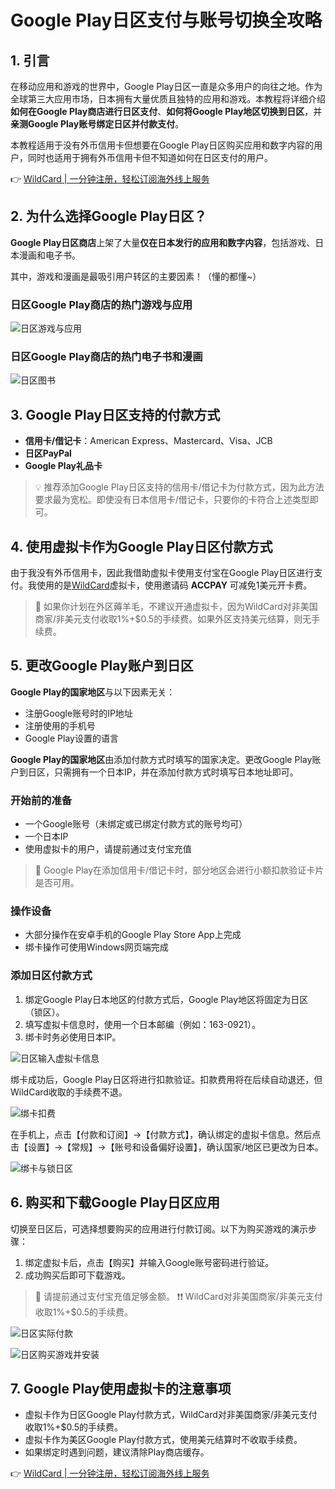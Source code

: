 # Google Play日区支付与账号切换全攻略

## 1. 引言

在移动应用和游戏的世界中，Google Play日区一直是众多用户的向往之地。作为全球第三大应用市场，日本拥有大量优质且独特的应用和游戏。本教程将详细介绍**如何在Google Play商店进行日区支付**、**如何将Google Play地区切换到日区**，并**亲测Google Play账号绑定日区并付款支付**。

本教程适用于没有外币信用卡但想要在Google Play日区购买应用和数字内容的用户，同时也适用于拥有外币信用卡但不知道如何在日区支付的用户。

👉 [WildCard | 一分钟注册，轻松订阅海外线上服务](https://bbtdd.com/WildCard)

## 2. 为什么选择Google Play日区？

**Google Play日区商店**上架了大量**仅在日本发行的应用和数字内容**，包括游戏、日本漫画和电子书。

其中，游戏和漫画是最吸引用户转区的主要因素！（懂的都懂~）

### 日区Google Play商店的热门游戏与应用

![日区游戏与应用](https://bbtdd.com/img/765528663548341.webp)

### 日区Google Play商店的热门电子书和漫画

![日区图书](https://bbtdd.com/img/52881878213562.webp)

## 3. Google Play日区支持的付款方式

- **信用卡/借记卡**：American Express、Mastercard、Visa、JCB
- **日区PayPal**
- **Google Play礼品卡**

> 💡 推荐添加Google Play日区支持的信用卡/借记卡为付款方式，因为此方法要求最为宽松。即使没有日本信用卡/借记卡，只要你的卡符合上述类型即可。

## 4. 使用虚拟卡作为Google Play日区付款方式

由于我没有外币信用卡，因此我借助虚拟卡使用支付宝在Google Play日区进行支付。我使用的是[WildCard](https://bbtdd.com/WildCard)虚拟卡，使用邀请码 **ACCPAY** 可减免1美元开卡费。

> 🔔 如果你计划在外区薅羊毛，不建议开通虚拟卡，因为WildCard对非美国商家/非美元支付收取1%+$0.5的手续费。如果外区支持美元结算，则无手续费。

## 5. 更改Google Play账户到日区

**Google Play的国家地区**与以下因素无关：

- 注册Google账号时的IP地址
- 注册使用的手机号
- Google Play设置的语言

**Google Play的国家地区**由添加付款方式时填写的国家决定。更改Google Play账户到日区，只需拥有一个日本IP，并在添加付款方式时填写日本地址即可。

### 开始前的准备

- 一个Google账号（未绑定或已绑定付款方式的账号均可）
- 一个日本IP
- 使用虚拟卡的用户，请提前通过支付宝充值

> 🔔 Google Play在添加信用卡/借记卡时，部分地区会进行小额扣款验证卡片是否可用。

### 操作设备

- 大部分操作在安卓手机的Google Play Store App上完成
- 绑卡操作可使用Windows网页端完成

### 添加日区付款方式

1. 绑定Google Play日本地区的付款方式后，Google Play地区将固定为日区（锁区）。
2. 填写虚拟卡信息时，使用一个日本邮编（例如：163-0921）。
3. 绑卡时务必使用日本IP。

![日区输入虚拟卡信息](https://bbtdd.com/img/757782626420.webp)

绑卡成功后，Google Play日区将进行扣款验证。扣款费用将在后续自动退还，但WildCard收取的手续费不退。

![绑卡扣费](https://bbtdd.com/img/699783055476071.webp)

在手机上，点击【付款和订阅】→【付款方式】，确认绑定的虚拟卡信息。然后点击【设置】→【常规】→【账号和设备偏好设置】，确认国家/地区已更改为日本。

![绑卡与锁日区](https://bbtdd.com/img/3805339358023612.webp)

## 6. 购买和下载Google Play日区应用

切换至日区后，可选择想要购买的应用进行付款订阅。以下为购买游戏的演示步骤：

1. 绑定虚拟卡后，点击【购买】并输入Google账号密码进行验证。
2. 成功购买后即可下载游戏。

> 🔔 请提前通过支付宝充值足够金额。
> ❗❗ WildCard对非美国商家/非美元支付收取1%+$0.5的手续费。

![日区实际付款](https://bbtdd.com/img/87840703.webp)

![日区购买游戏并安装](https://bbtdd.com/img/81834113753.webp)

## 7. Google Play使用虚拟卡的注意事项

- 虚拟卡作为日区Google Play付款方式，WildCard对非美国商家/非美元支付收取1%+$0.5的手续费。
- 虚拟卡作为美区Google Play付款方式，使用美元结算时不收取手续费。
- 如果绑定时遇到问题，建议清除Play商店缓存。

👉 [WildCard | 一分钟注册，轻松订阅海外线上服务](https://bbtdd.com/WildCard)